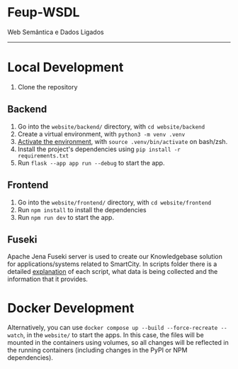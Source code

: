 # Feup-WSDL
Web Semântica e Dados Ligados

---

# Local Development

1. Clone the repository

## Backend

1. Go into the `website/backend/` directory, with `cd website/backend`
2. Create a virtual environment, with `python3 -m venv .venv`
3. [Activate the environment](https://docs.python.org/3/library/venv.html#how-venvs-work), with `source .venv/bin/activate` on bash/zsh.
4. Install the project's dependencies using `pip install -r requirements.txt` 
5. Run `flask --app app run --debug` to start the app.

## Frontend

1. Go into the `website/frontend/` directory, with `cd website/frontend`
2. Run `npm install` to install the dependencies
3. Run `npm run dev` to start the app.

## Fuseki
Apache Jena Fuseki server is used to create our Knowledgebase solution for applications/systems related to SmartCity. In scripts folder there is a detailed [explanation](./scripts/README.md) of each script, what data is being collected and the information that it provides.

# Docker Development

Alternatively, you can use `docker compose up --build --force-recreate --watch`, in the `website/` to start the apps.
In this case, the files will be mounted in the containers using volumes, so all changes will be reflected in the running containers (including changes in the PyPI or NPM dependencies).